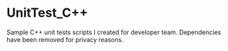 # UnitTest_C++
Sample C++ unit tests scripts I created for developer team. Dependencies have been removed for privacy reasons.
